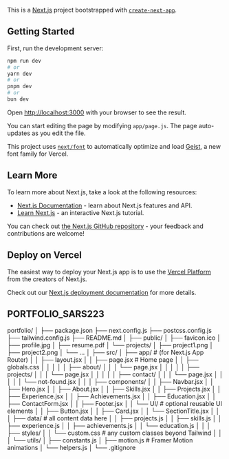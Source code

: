 This is a [Next.js](https://nextjs.org) project bootstrapped with [`create-next-app`](https://github.com/vercel/next.js/tree/canary/packages/create-next-app).

## Getting Started

First, run the development server:

```bash
npm run dev
# or
yarn dev
# or
pnpm dev
# or
bun dev
```

Open [http://localhost:3000](http://localhost:3000) with your browser to see the result.

You can start editing the page by modifying `app/page.js`. The page auto-updates as you edit the file.

This project uses [`next/font`](https://nextjs.org/docs/app/building-your-application/optimizing/fonts) to automatically optimize and load [Geist](https://vercel.com/font), a new font family for Vercel.

## Learn More

To learn more about Next.js, take a look at the following resources:

- [Next.js Documentation](https://nextjs.org/docs) - learn about Next.js features and API.
- [Learn Next.js](https://nextjs.org/learn) - an interactive Next.js tutorial.

You can check out [the Next.js GitHub repository](https://github.com/vercel/next.js) - your feedback and contributions are welcome!

## Deploy on Vercel

The easiest way to deploy your Next.js app is to use the [Vercel Platform](https://vercel.com/new?utm_medium=default-template&filter=next.js&utm_source=create-next-app&utm_campaign=create-next-app-readme) from the creators of Next.js.

Check out our [Next.js deployment documentation](https://nextjs.org/docs/app/building-your-application/deploying) for more details.


## PORTFOLIO_SARS223
portfolio/
│
├── package.json
├── next.config.js
├── postcss.config.js
├── tailwind.config.js
├── README.md
│
├── public/
│   ├── favicon.ico
│   ├── profile.jpg
│   ├── resume.pdf
│   └── projects/
│       ├── project1.png
│       ├── project2.png
│       └── ...
│
├── src/
│   ├── app/                      # (for Next.js App Router)
│   │   ├── layout.jsx
│   │   ├── page.jsx              # Home page
│   │   ├── globals.css
│   │   │
│   │   ├── about/
│   │   │   └── page.jsx
│   │   │
│   │   ├── projects/
│   │   │   └── page.jsx
│   │   │
│   │   ├── contact/
│   │   │   └── page.jsx
│   │   │
│   │   └── not-found.jsx
│   │
│   ├── components/
│   │   ├── Navbar.jsx
│   │   ├── Hero.jsx
│   │   ├── About.jsx
│   │   ├── Skills.jsx
│   │   ├── Projects.jsx
│   │   ├── Experience.jsx
│   │   ├── Achievements.jsx
│   │   ├── Education.jsx
│   │   ├── ContactForm.jsx
│   │   ├── Footer.jsx
│   │   └── UI/                   # optional reusable UI elements
│   │       ├── Button.jsx
│   │       ├── Card.jsx
│   │       └── SectionTitle.jsx
│   │
│   ├── data/                     # all content data here
│   │   ├── projects.js
│   │   ├── skills.js
│   │   ├── experience.js
│   │   ├── achievements.js
│   │   └── education.js
│   │
│   ├── styles/
│   │   └── custom.css            # any custom classes beyond Tailwind
│   │
│   └── utils/
│       ├── constants.js
│       ├── motion.js             # Framer Motion animations
│       └── helpers.js
│
└── .gitignore